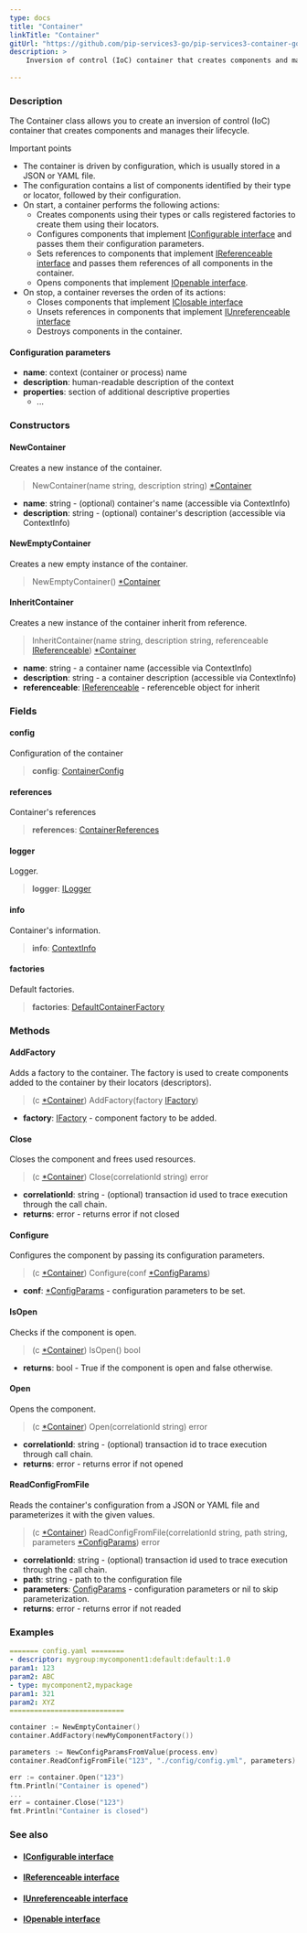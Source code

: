 ```yaml
---
type: docs
title: "Container"
linkTitle: "Container"
gitUrl: "https://github.com/pip-services3-go/pip-services3-container-go"
description: >
    Inversion of control (IoC) container that creates components and manages their lifecycle.
 
---
```


### Description

The Container class allows you to create an inversion of control (IoC) container that creates components and manages their lifecycle.

Important points

- The container is driven by configuration, which is usually stored in a JSON or YAML file.
- The configuration contains a list of components identified by their type or locator, followed by their configuration.
- On start, a container performs the following actions:
    - Creates components using their types or calls registered factories to create them using their locators.
    - Configures components that implement [IConfigurable interface](../../../commons/config/iconfigurable) and passes them their configuration parameters.
    - Sets references to components that implement [IReferenceable interface](../../../commons/refer/ireferenceable) and passes them references of all components in the container.
    - Opens components that implement [IOpenable interface](../../../commons/run/iopenable).
- On stop, a container reverses the orden of its actions:
    - Closes components that implement [IClosable interface](../../../commons/run/iclosable)
    - Unsets references in components that implement [IUnreferenceable interface](../../../commons/refer/iunreferenceable)
    - Destroys components in the container.

#### Configuration parameters

- **name**: context (container or process) name
- **description**: human-readable description of the context
- **properties**: section of additional descriptive properties
    - ...



### Constructors

#### NewContainer
Creates a new instance of the container.  

> NewContainer(name string, description string) [*Container]()

- **name**: string - (optional) container's name (accessible via ContextInfo)
- **description**: string - (optional) container's description (accessible via ContextInfo)

#### NewEmptyContainer 
Creates a new empty instance of the container.

> NewEmptyContainer() [*Container]()

#### InheritContainer
Creates a new instance of the container inherit from reference.

> InheritContainer(name string, description string, referenceable [IReferenceable](../refer/ireferenceable)) [*Container]()

- **name**: string - a container name (accessible via ContextInfo)
- **description**: string - a container description (accessible via ContextInfo)
- **referenceable**: [IReferenceable](../refer/ireferenceable) - referenceble object for inherit

### Fields

<span class="hide-title-link">

#### config
Configuration of the container
> **config**: [ContainerConfig](../../config/container_config)

#### references
Container's references
> **references**: [ContainerReferences](../../refer/container_references)

#### logger
Logger.
> **logger**: [ILogger](../../../components/log/ilogger)

#### info
Container's information.
> **info**: [ContextInfo](../../../components/info/context_info)

#### factories
Default factories.
> **factories**: [DefaultContainerFactory](../../build/default_container_factory)

</span>

### Methods

#### AddFactory
Adds a factory to the container. The factory is used to create components          
added to the container by their locators (descriptors).

> (c [*Container]()) AddFactory(factory [IFactory](../../../components/build/ifactory))

- **factory**: [IFactory](../../../components/build/ifactory) - component factory to be added.

#### Close
Closes the component and frees used resources.

> (c [*Container]()) Close(correlationId string) error

- **correlationId**: string - (optional) transaction id used to trace execution through the call chain.
- **returns**: error - returns error if not closed


#### Configure
Configures the component by passing its configuration parameters.

> (c [*Container]()) Configure(conf [*ConfigParams](../../../commons/config/config_params))

- **conf**: [*ConfigParams](../../../commons/config/config_params) - configuration parameters to be set.


#### IsOpen
Checks if the component is open.

> (c [*Container]()) IsOpen() bool

- **returns**: bool - True if the component is open and false otherwise.


#### Open
Opens the component.

> (c [*Container]()) Open(correlationId string) error

- **correlationId**: string - (optional) transaction id to trace execution through call chain.
- **returns**: error - returns error if not opened


#### ReadConfigFromFile
Reads the container's configuration from a JSON or YAML file and parameterizes it with the given values.

> (c [*Container]()) ReadConfigFromFile(correlationId string, path string, parameters [*ConfigParams](../../../commons/config/config_params)) error

- **correlationId**: string - (optional) transaction id used to trace execution through the call chain.
- **path**: string - path to the configuration file
- **parameters**: [ConfigParams](../../../commons/config/config_params) - configuration parameters or nil to skip parameterization.
- **returns**: error - returns error if not readed


### Examples

```yaml
======= config.yaml ========
- descriptor: mygroup:mycomponent1:default:default:1.0
param1: 123
param2: ABC
- type: mycomponent2,mypackage
param1: 321
param2: XYZ
============================
```

```go
container := NewEmptyContainer()
container.AddFactory(newMyComponentFactory())

parameters := NewConfigParamsFromValue(process.env)
container.ReadConfigFromFile("123", "./config/config.yml", parameters)

err := container.Open("123")
ftm.Println("Container is opened")
...
err = container.Close("123")
fmt.Println("Container is closed")

```

### See also
- #### [IConfigurable interface](../../../commons/config/iconfigurable)
- #### [IReferenceable interface](../../../commons/refer/ireferenceable)
- #### [IUnreferenceable interface](../../../commons/refer/iunreferenceable)
- #### [IOpenable interface](../../../commons/run/iopenable)
